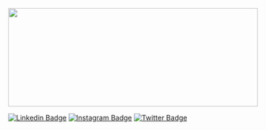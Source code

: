 <img src="space.gif" width=100% height=200>

[![Linkedin Badge](https://img.shields.io/badge/-LinkedIn-blue?style=flat-square&logo=Linkedin&logoColor=white&link=https://www.linkedin.com/in/michal-muranský-02a56144/)](<https://www.linkedin.com/in/michal-muranský-02a56144/>)
[![Instagram Badge](https://img.shields.io/badge/-Instagram-e4405f?style=flat-square&labelColor=f94877&logo=instagram&logoColor=white&link=https://www.instagram.com/mike.muransky/)](https://www.instagram.com/mike.muransky/)
[![Twitter Badge](https://img.shields.io/badge/-Twitter-1DA1F2?style=flat-square&labelColor=1DA1F2&logo=twitter&logoColor=white&link=https://twitter.com/MonolithSVK)](https://twitter.com/MonolithSVK)
